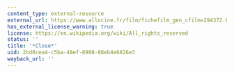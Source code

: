 ```yaml
---
content_type: external-resource
external_url: https://www.allocine.fr/film/fichefilm_gen_cfilm=294372.html
has_external_license_warning: true
license: https://en.wikipedia.org/wiki/All_rights_reserved
status: ''
title: '*Close*'
uid: 2bd0cea4-c5ba-48ef-8908-08eb4e6826e3
wayback_url: ''
---
```

